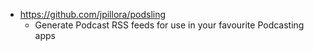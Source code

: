 - https://github.com/jpillora/podsling
  - Generate Podcast RSS feeds for use in your favourite Podcasting apps
